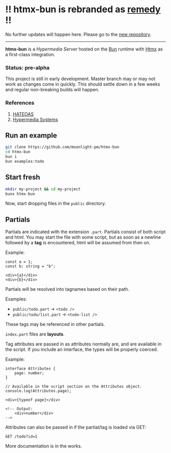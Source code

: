 # !! htmx-bun is rebranded as [remedy](https://github.com/niarada/remedy) !!

No further updates will happen here.  Please go to the [new repository](https://github.com/niarada/remedy).

----

 
 **htmx-bun** is a *Hypermedia Server* hosted on the [Bun](https://bun.sh) runtime with [Htmx](https://htmx.org) as a first-class integration.


### Status: pre-alpha

This project is still in early development.  Master branch may or may not work as changes come in quickly.  This should settle down in a few weeks and regular non-breaking builds will happen.

### References

1. [HATEOAS](https://htmx.org/essays/hateoas/)
1. [Hypermedia Systems](https://hypermedia.systems/)

## Run an example

```sh
git clone https://github.com/moonlight-pm/htmx-bun
cd htmx-bun
bun i
bun examples:todo
```

## Start fresh

```sh
mkdir my-project && cd my-project
bunx htmx-bun
```

Now, start dropping files in the `public` directory.

## Partials

Partials are indicated with the extension `.part`.  Partials consist of both script and html.  You may start the file with some script, but as soon as a newline followed by a **tag** is encountered, html will be assumed from then on.

Example:

```
const a = 1;
const b: string = "b";

<div>{a}</div>
<div>{b}</div>
```

Partials will be resolved into tagnames based on their path.

Examples:
- `public/todo.part` → `<todo />`
- `public/todo/list.part` → `<todo-list />`

These tags may be referenced in other partials.

`index.part` files are **layouts**.

Tag attributes are passed in as attributes normally are, and are available in the script.  If you include an interface, the types will be properly coerced.

Example:

```
interface Attributes {
    page: number;
}

// Available in the script section on the Attributes object.
console.log(Attributes.page);

<div>{typeof page}</div>

<!-- Output:
    <div>number</div>
-->
```

Attributes can also be passed in if the partial/tag is loaded via GET:

`GET /todo?id=1`

More documentation is in the works.
